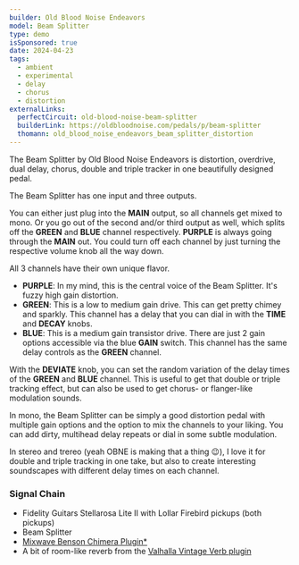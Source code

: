 ```yaml
---
builder: Old Blood Noise Endeavors
model: Beam Splitter
type: demo
isSponsored: true
date: 2024-04-23
tags:
  - ambient
  - experimental
  - delay
  - chorus
  - distortion
externalLinks:
  perfectCircuit: old-blood-noise-beam-splitter
  builderLink: https://oldbloodnoise.com/pedals/p/beam-splitter
  thomann: old_blood_noise_endeavors_beam_splitter_distortion
---
```


The Beam Splitter by Old Blood Noise Endeavors is distortion, overdrive, dual delay, chorus, double and triple tracker in one beautifully designed pedal.

The Beam Splitter has one input and three outputs.

You can either just plug into the **MAIN** output, so all channels get mixed to mono. Or you go out of the second and/or third output as well, which splits off the **GREEN** and **BLUE** channel respectively. **PURPLE** is always going through the **MAIN** out. You could turn off each channel by just turning the respective volume knob all the way down.

All 3 channels have their own unique flavor.

- **PURPLE**: In my mind, this is the central voice of the Beam Splitter. It's fuzzy high gain distortion.
- **GREEN**: This is a low to medium gain drive. This can get pretty chimey and sparkly. This channel has a delay that you can dial in with the **TIME** and **DECAY** knobs.
- **BLUE**: This is a medium gain transistor drive. There are just 2 gain options accessible via the blue **GAIN** switch. This channel has the same delay controls as the **GREEN** channel.

With the **DEVIATE** knob, you can set the random variation of the delay times of the **GREEN** and **BLUE** channel. This is useful to get that double or triple tracking effect, but can also be used to get chorus- or flanger-like modulation sounds.

In mono, the Beam Splitter can be simply a good distortion pedal with multiple gain options and the option to mix the channels to your liking. You can add dirty, multihead delay repeats or dial in some subtle modulation.

In stereo and trereo (yeah OBNE is making that a thing 😉), I love it for double and triple tracking in one take, but also to create interesting soundscapes with different delay times on each channel.

### Signal Chain

- Fidelity Guitars Stellarosa Lite II with Lollar Firebird pickups (both pickups)
- Beam Splitter
- [Mixwave Benson Chimera Plugin\*](https://sweetwater.sjv.io/B0N2PL)
- A bit of room-like reverb from the [Valhalla Vintage Verb plugin](https://valhalladsp.com/shop/reverb/valhalla-vintage-verb/)
